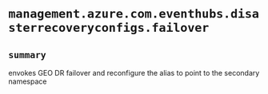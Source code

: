 # `management.azure.com.eventhubs.disasterrecoveryconfigs.failover`

## `summary`
envokes GEO DR failover and reconfigure the alias to point to the secondary namespace



